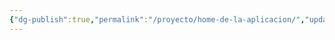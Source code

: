 ```yaml
---
{"dg-publish":true,"permalink":"/proyecto/home-de-la-aplicacion/","updated":"2023-10-08T00:22:08.049-06:00"}
---
```


